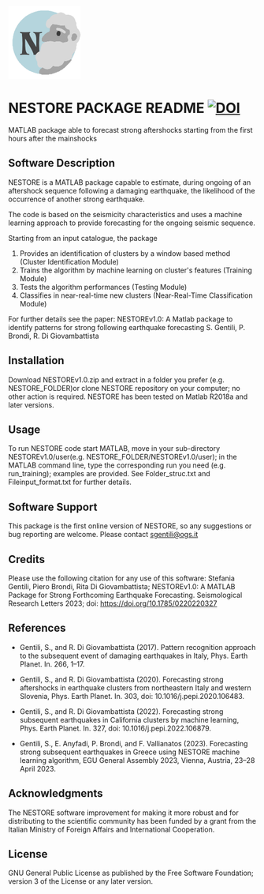 ![logo](NESTORE_logo.png)
#  NESTORE PACKAGE README [![DOI](https://zenodo.org/badge/doi/10.5281/zenodo.7472134.svg)](https://zenodo.org/badge/doi/10.5281/zenodo.7472134.svg)
MATLAB package able to forecast strong aftershocks starting from the first hours after the mainshocks

##  Software Description 

NESTORE is a MATLAB package capable to estimate, during 
ongoing of an aftershock sequence following a damaging
earthquake, the likelihood of the occurrence of another strong 
earthquake.

The code is based on the seismicity characteristics and uses a
machine learning approach to provide forecasting for the 
ongoing seismic sequence. 

Starting from an input catalogue, the package
1. Provides an identification of clusters by a window based 
   method (Cluster Identification Module)
2. Trains the algorithm by machine learning on cluster's 
   features (Training Module)
3. Tests the algorithm performances (Testing Module)
4. Classifies in near-real-time new clusters (Near-Real-Time 
   Classification Module) 

For further details see the paper: 
NESTOREv1.0: A Matlab package to identify patterns for strong 
following earthquake forecasting
S. Gentili, P. Brondi, R. Di Giovambattista



##  Installation 

Download NESTOREv1.0.zip and extract in a folder you prefer
(e.g. NESTORE_FOLDER)or clone NESTORE repository on your 
computer; no other action is required. 
NESTORE has been tested on Matlab R2018a and later versions. 


##   Usage

To run NESTORE code start MATLAB, move in your sub-directory 
NESTOREv1.0/user(e.g. NESTORE_FOLDER/NESTOREv1.0/user); in the 
MATLAB command line, type the corresponding run you need (e.g. 
run_training); examples are provided. See Folder_struc.txt 
and Fileinput_format.txt for further details.


##  Software Support 

This package is the first online version of NESTORE, so any 
suggestions or bug reporting are welcome. 
Please contact sgentili@ogs.it


##  Credits

Please use the following citation for any use of this software: 
Stefania Gentili, Piero Brondi, Rita Di Giovambattista; 
NESTOREv1.0: A MATLAB Package for Strong Forthcoming Earthquake Forecasting. 
Seismological Research Letters 2023; doi: https://doi.org/10.1785/0220220327

##  References
* Gentili, S., and R. Di Giovambattista (2017). Pattern recognition
approach to the subsequent event of damaging earthquakes in
Italy, Phys. Earth Planet. In. 266, 1–17.

* Gentili, S., and R. Di Giovambattista (2020). Forecasting strong aftershocks
in earthquake clusters from northeastern Italy and western
Slovenia, Phys. Earth Planet. In. 303, doi: 10.1016/j.pepi.2020.106483.

* Gentili, S., and R. Di Giovambattista (2022). Forecasting strong subsequent
earthquakes in California clusters by machine learning,
Phys. Earth Planet. In. 327, doi: 10.1016/j.pepi.2022.106879.

* Gentili, S., E. Anyfadi, P. Brondi, and F. Vallianatos (2023).
Forecasting strong subsequent earthquakes in Greece using
NESTORE machine learning algorithm, EGU General Assembly
2023, Vienna, Austria, 23–28 April 2023.


##  Acknowledgments

The NESTORE software improvement for making it more robust and 
for distributing to the scientific community has been funded 
by a grant from the Italian Ministry of Foreign Affairs and 
International Cooperation.


##  License

GNU General Public License as published by the Free Software 
Foundation; version 3 of the License or any later version.
